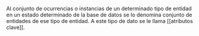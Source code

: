 Al conjunto de ocurrencias o instancias de un determinado tipo de entidad en un estado determinado de la base de datos se lo denomina conjunto de entidades de ese tipo de entidad. A este tipo de dato se le llama [[atributos clave]].

